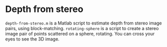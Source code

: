 # Depth from stereo
`depth-from-stereo.m` is a Matlab script to estimate depth from stereo image pairs, using block-matching.
`rotating-sphere` is a script to create a stereo image pair of points scattered on a sphere, rotating. You can cross your eyes to see the 3D image.
